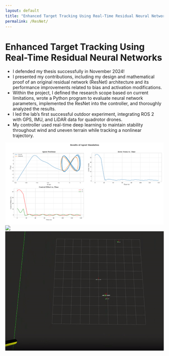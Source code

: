 ```yaml
---
layout: default
title: "Enhanced Target Tracking Using Real-Time Residual Neural Networks"
permalink: /ResNet/
---
```

# Enhanced Target Tracking Using Real-Time Residual Neural Networks

- I defended my thesis successfully in November 2024!
- I presented my contributions, including my design and mathematical proof of an original residual network (ResNet) architecture and its performance improvements related to bias and activation modifications. 
- Within the project, I defined the research scope based on current limitations, wrote a Python program to evaluate neural network parameters, implemented the ResNet into the controller, and thoroughly analyzed the results. 
- I led the lab’s first successful outdoor experiment, integrating ROS 2 with GPS, IMU, and LiDAR data for quadrotor drones. 
- My controller used real-time deep learning to maintain stability throughout wind and uneven terrain while tracking a nonlinear trajectory.


<img src="/images/Figure_1.png" width="800px" style="margin-right: 10px;" />
<img src="/images/drone.gif" width="800px" style="margin-right: 10px;" />
<img src="/images/dronesim.gif" width="800px" style="margin-right: 10px;" />



